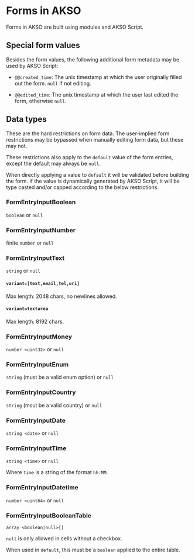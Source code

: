 # Forms in AKSO

Forms in AKSO are built using modules and AKSO Script.

## Special form values
Besides the form values, the following additional form metadata may be used by AKSO Script:

- `@@created_time`: The unix timestamp at which the user originally filled out the form. `null` if not editing.

- `@@edited_time`: The unix timestamp at which the user last edited the form, otherwise `null`.

## Data types
These are the hard restrictions on form data. The user-implied form restrictions may be bypassed when manually editing form data, but these may not.

These restrictions also apply to the `default` value of the form entries, except the default may always be `null`.

When directly applying a value to `default` it will be validated before building the form. If the value is dynamically generated by AKSO Script, it will be type casted and/or capped according to the below restrictions.

### FormEntryInputBoolean
`boolean` or `null`

### FormEntryInputNumber
finite `number` or `null`

### FormEntryInputText
`string` or `null`

#### `variant=[text,email,tel,uri]`
Max length: 2048 chars, no newlines allowed.

#### `variant=textarea`
Max length: 8192 chars.

### FormEntryInputMoney
`number <uint32>` or `null`

### FormEntryInputEnum
`string` (must be a valid enum option) or `null`

### FormEntryInputCountry
`string` (msut be a valid country) or `null`

### FormEntryInputDate
`string <date>` or `null`

### FormEntryInputTime
`string <time>` or `null`

Where `time` is a string of the format `hh:MM`.

### FormEntryInputDatetime
`number <uint64>` or `null`

### FormEntryInputBooleanTable
`array <boolean|null>[]`

`null` is only allowed in cells without a checkbox.

When used in `default`, this must be a `boolean` applied to the entire table.
